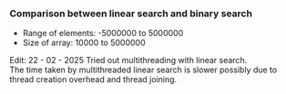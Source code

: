 ### Comparison between linear search and binary search

- Range of elements:  -5000000 to 5000000 
- Size of array: 10000 to 5000000

Edit: 22 - 02 - 2025
Tried out multithreading with linear search.<br>
The time taken by multithreaded linear search is slower possibly due to thread creation overhead and thread joining. 